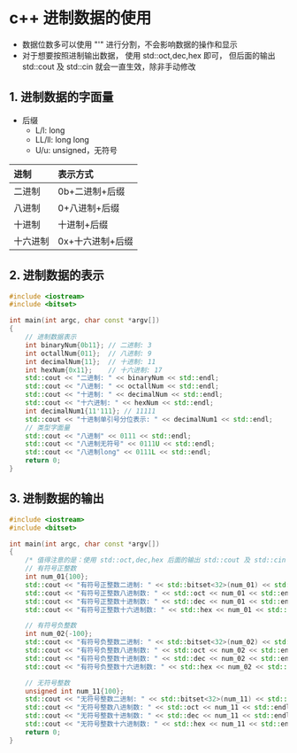 
# c++ 进制数据的使用

- 数据位数多可以使用 "'" 进行分割，不会影响数据的操作和显示
- 对于想要按照进制输出数据， 使用 std::oct,dec,hex 即可， 但后面的输出 std::cout 及 std::cin 就会一直生效，除非手动修改

## 1. 进制数据的字面量

- 后缀
  - L/l: long
  - LL/ll: long long
  - U/u: unsigned，无符号


| 进制     | 表示方式         |
| :------- | :--------------- |
| 二进制   | 0b+二进制+后缀   |
| 八进制   | 0+八进制+后缀    |
| 十进制   | 十进制+后缀      |
| 十六进制 | 0x+十六进制+后缀 |

## 2. 进制数据的表示

```cpp
#include <iostream>
#include <bitset>

int main(int argc, char const *argv[])
{
    // 进制数据表示
    int binaryNum{0b11}; // 二进制: 3
    int octallNum{011};  // 八进制: 9
    int decimalNum{11};  // 十进制: 11
    int hexNum{0x11};    // 十六进制: 17
    std::cout << "二进制: " << binaryNum << std::endl;
    std::cout << "八进制: " << octallNum << std::endl;
    std::cout << "十进制: " << decimalNum << std::endl;
    std::cout << "十六进制: " << hexNum << std::endl;
    int decimalNum1{11'111}; // 11111
    std::cout << "十进制单引号分位表示: " << decimalNum1 << std::endl;
    // 类型字面量
    std::cout << "八进制" << 0111 << std::endl;
    std::cout << "八进制无符号" << 0111U << std::endl;
    std::cout << "八进制long" << 0111L << std::endl;
    return 0;
}

```

## 3. 进制数据的输出

```cpp
#include <iostream>
#include <bitset>

int main(int argc, char const *argv[])
{
    /* 值得注意的是：使用 std::oct,dec,hex 后面的输出 std::cout 及 std::cin 就会一直生效，除非手动修改 */
    // 有符号正整数
    int num_01{100};
    std::cout << "有符号正整数二进制: " << std::bitset<32>(num_01) << std::endl;
    std::cout << "有符号正整数八进制数: " << std::oct << num_01 << std::endl;
    std::cout << "有符号正整数十进制数: " << std::dec << num_01 << std::endl;
    std::cout << "有符号正整数十六进制数: " << std::hex << num_01 << std::endl;

    // 有符号负整数
    int num_02{-100};
    std::cout << "有符号负整数二进制: " << std::bitset<32>(num_02) << std::endl;
    std::cout << "有符号负整数八进制数: " << std::oct << num_02 << std::endl;
    std::cout << "有符号负整数十进制数: " << std::dec << num_02 << std::endl;
    std::cout << "有符号负整数十六进制数: " << std::hex << num_02 << std::endl;

    // 无符号整数
    unsigned int num_11{100};
    std::cout << "无符号整数二进制: " << std::bitset<32>(num_11) << std::endl;
    std::cout << "无符号整数八进制数: " << std::oct << num_11 << std::endl;
    std::cout << "无符号整数十进制数: " << std::dec << num_11 << std::endl;
    std::cout << "无符号整数十六进制数: " << std::hex << num_11 << std::endl;
    return 0;
}

```